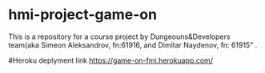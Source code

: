 # hmi-project-game-on
This is a repository for a course project by Dungeouns&amp;Developers team(aka Simeon Aleksandrov, fn:61916, and Dimitar Naydenov, fn: 61915" . 

#Heroku deplyment link
https://game-on-fmi.herokuapp.com/
